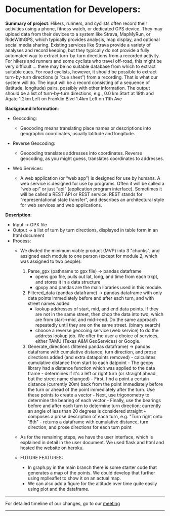 # Documentation for Developers:

**Summary of project**:
    Hikers, runners, and cyclists often record their activities using a phone, fitness watch, or dedicated GPS device. They may upload data from their devices to a system like Strava, MapMyRun, or RideWithGPS, which typically provides analysis, map display, and optional social media sharing.
    Existing services like Strava provide a variety of analyses and record keeping, but they typically do not provide a fully automated way to extract turn-by-turn directions from a recorded activity. For hikers and runners and some cyclists who travel off-road, this might be very difficult … there may be no suitable database from which to extract suitable cues. For road cyclists, however, it should be possible to extract turn-by-turn directions (a “cue sheet”) from a recording.
    That is what our system will do. The input will be a record consisting of a sequence of (latitude, longitude) pairs, possibly with other information. The output should be a list of turn-by-turn directions, e.g.,
        0.0 km Start at 19th and Agate
        1.2km Left on Franklin Blvd
        1.4km Left on 11th Ave
    
**Background Information**:
* Geocoding:
    - Geocoding means translating place names or descriptions into geographic coordinates, usually latitude and longitude.
* Reverse Geocoding:
    - Geocoding translates addresses into coordinates. Reverse geocoding, as you might guess, translates coordinates to addresses.

* Web Services:
    - A web application (or “web app”) is designed for use by humans. A web service is designed for use by programs. Often it will be called a “web api” or just “api” (application program interface). Sometimes it will be called a REST API or REST service. REST stands for “representational state transfer”, and describes an architectural style for web services and web applications.

**Description**:
* Input -> GPX file
* Output -> a list of turn by turn directions, displayed in table form in an html document
* Process:
    - We divded the minimum viable product (MVP) into 3 "chunks", and assigned each module to one person (except for module 2, which was assigned to two people):
        1. Parse_gpx (pathname to gpx file) -> pandas dataframe
            - opens gpx file, pulls out lat, long, and time from each trkpt, and stores it in a data structure
            - gpxpy and pandas are the main libraries used in this module.
        2. Filtered_data (pandas dataframe) -> pandas dataframe with only data points immediately before and after each turn, and with street names added
            - lookup addresses of start, mid, and end data points. If they are not in the same street, then chop the data into two, which are from start->mid, and mid->end. Do the same approach repeatedly until they are on the same street. (binary search)
            - choose a reverse geocoing service (web service) to do the address lookup job. We offer the user a choice of services, either TAMU (Texas A&M GeoServices) or Google.
        3. Generate_directions (filtered pandas dataframe) -> pandas dataframe with cumulative distance, turn direction, and prose directions added (and extra datapoints removed)
                - calculates cumulative distance from start to each datpoint
                    - The geopy library had a distance function which was applied to the data frame
                - determines if it's a left or right turn (or straight ahead, but the street name changed)
                    - First, find a point a certain distance (currently 20m) back from the point immediately before the turn or ahead of the point immediately after the turn. Use these points to create a vector
                    - Next, use trigonometry to determine the bearing of each vector
                    - Finally, use the bearings before and after each turn to determine turn direction; currently an angle of less than 20 degrees is considered straight
                - composes a prose description of each turn, e.g. "Turn right onto 18th"
                - returns a dataframe with cumulative distance, turn direction, and prose directions for each turn point
    - As for the remaining steps, we have the user interface, which is explained in detail in the user document. We used flask and html and hosted the website on heroku.
    
    - FUTURE FEATURES:
        - In graph.py in the main branch there is some starter code that generates a map of the points. We could develop that further using mplleaflet to show it on an actual map. 
        - We can also add a figure for the altitude over time quite easily using plot and the dataframe.
         
---

For detailed timeline of our changes, go to our [meeting](https://github.com/missystem/422gpx/blob/main/configuration/meeting.md)                
   
---
